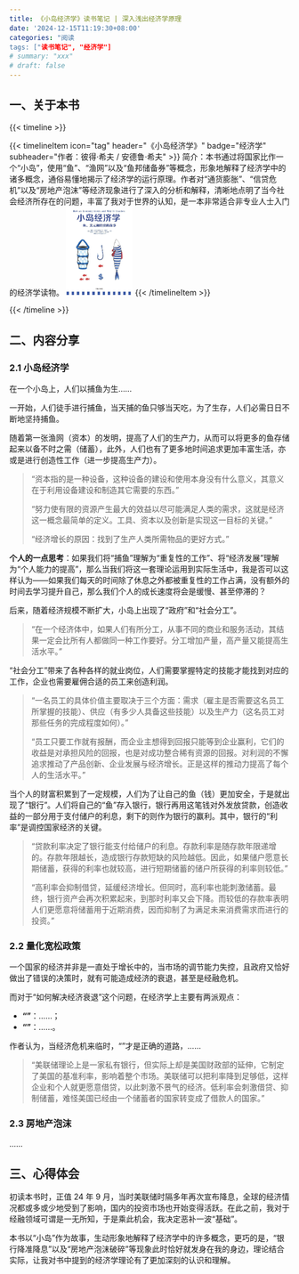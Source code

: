 ```yaml
---
title: 《小岛经济学》读书笔记 | 深入浅出经济学原理
date: '2024-12-15T11:19:30+08:00'
categories: "阅读
tags: ["读书笔记", "经济学"]
# summary: "xxx"
# draft: false
---
```


## 一、关于本书

{{< timeline >}}

{{< timelineItem icon="tag" header="《小岛经济学》" badge="经济学" subheader="作者：彼得·希夫 / 安德鲁·希夫" >}}
简介：本书通过将国家比作一个“小岛”，使用“鱼”、“渔网”以及“鱼邦储备券”等概念，形象地解释了经济学中的诸多概念，通俗易懂地揭示了经济学的运行原理。作者对“通货膨胀”、“信贷危机”以及“房地产泡沫”等经济现象进行了深入的分析和解释，清晰地点明了当今社会经济所存在的问题，丰富了我对于世界的认知，是一本非常适合非专业人士入门的经济学读物。
<img src="./cover.jpg" width="120" alt="book cover">
{{< /timelineItem >}}

{{< /timeline >}}

## 二、内容分享

### 2.1 小岛经济学

在一个小岛上，人们以捕鱼为生……

一开始，人们徒手进行捕鱼，当天捕的鱼只够当天吃，为了生存，人们必需日日不断地坚持捕鱼。

随着第一张渔网（资本）的发明，提高了人们的生产力，从而可以将更多的鱼存储起来以备不时之需（储蓄），此外，人们也有了更多地时间追求更加丰富生活，亦或是进行创造性工作（进一步提高生产力）。

> “资本指的是一种设备，这种设备的建设和使用本身没有什么意义，其意义在于利用设备建设和制造其它需要的东西。”
>
> “努力使有限的资源产生最大的效益以尽可能满足人类的需求，这就是经济这一概念最简单的定义。工具、资本以及创新是实现这一目标的关键。”
>
> “经济增长的原因：找到了生产人类所需物品的更好方式。”

**个人的一点思考**：如果我们将“捕鱼”理解为“重复性的工作”、将“经济发展”理解为“个人能力的提高”，那么当我们将这一套理论运用到实际生活中，我是否可以这样认为——如果我们每天的时间除了休息之外都被重复性的工作占满，没有额外的时间去学习提升自己，那么我们个人的成长速度将会是缓慢、甚至停滞的？

后来，随着经济规模不断扩大，小岛上出现了“政府”和“社会分工”。

> “在一个经济体中，如果人们有所分工，从事不同的商业和服务活动，其结果一定会比所有人都做同一种工作要好。分工增加产量，高产量又能提高生活水平。”

“社会分工”带来了各种各样的就业岗位，人们需要掌握特定的技能才能找到对应的工作，企业也需要雇佣合适的员工来创造利润。

> “一名员工的具体价值主要取决于三个方面：需求（雇主是否需要这名员工所掌握的技能）、供应（有多少人具备这些技能）以及生产力（这名员工对那些任务的完成程度如何）。”
>
> “员工只要工作就有报酬，而企业主想得到回报只能等到企业赢利，它们的收益是对承担风险的回报，也是对成功整合稀有资源的回报。对利润的不懈追求推动了产品创新、企业发展与经济增长。正是这样的推动力提高了每个人的生活水平。”

当个人的财富积累到了一定规模，人们为了让自己的鱼（钱）更加安全，于是就出现了“银行”。人们将自己的“鱼”存入银行，银行再用这笔钱对外发放贷款，创造收益的一部分用于支付储户的利息，剩下的则作为银行的赢利。其中，银行的“利率”是调控国家经济的关键。

> “贷款利率决定了银行能支付给储户的利息。存款利率是随存款年限递增的。存款年限越长，造成银行存款短缺的风险越低。因此，如果储户愿意长期储蓄，获得的利率也就较高，进行短期储蓄的储户所获得的利率则较低。”
>
> “高利率会抑制借贷，延缓经济增长。但同时，高利率也能刺激储蓄。最终，银行资产会再次积累起来，到那时利率又会下降。而较低的存款率表明人们更愿意将储蓄用于近期消费，因而抑制了为满足未来消费需求而进行的投资。”

### 2.2 量化宽松政策

一个国家的经济并非是一直处于增长中的，当市场的调节能力失控，且政府又恰好做出了错误的决策时，就有可能造成经济的衰退，甚至是经融危机。

而对于“如何解决经济衰退”这个问题，在经济学上主要有两派观点：

- **“”**：……；
- **“”**：……。

作者认为，当经济危机来临时，“”才是正确的道路，……

> “美联储理论上是一家私有银行，但实际上却是美国财政部的延伸，它制定了美国的基准利率，影响着整个市场。美联储可以把利率降到足够低，这样企业和个人就更愿意借贷，以此刺激不景气的经济。低利率会刺激借贷、抑制储蓄，难怪美国已经由一个储蓄者的国家转变成了借款人的国家。”

### 2.3 房地产泡沫

……

## 三、心得体会

初读本书时，正值 24 年 9 月，当时美联储时隔多年再次宣布降息，全球的经济情况都或多或少地受到了影响，国内的投资市场也开始变得活跃。在此之前，我对于经融领域可谓是一无所知，于是乘此机会，我决定恶补一波“基础”。

本书以“小岛”作为故事，生动形象地解释了经济学中的许多概念，更巧的是，“银行降准降息”以及“房地产泡沫破碎”等现象此时恰好就发身在我的身边，理论结合实际，让我对书中提到的经济学理论有了更加深刻的认识和理解。
